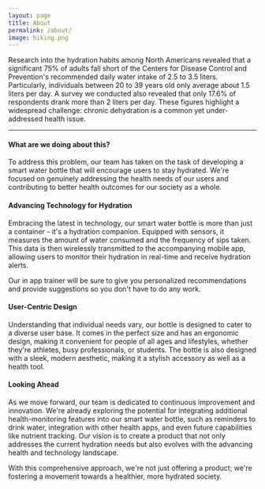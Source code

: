 ```yaml
---
layout: page
title: About
permalink: /about/
image: hiking.png
---
```


Research into the hydration habits among North Americans revealed that a significant 75% of adults fall short of the Centers for Disease Control and Prevention's recommended daily water intake of 2.5 to 3.5 liters. Particularly, individuals between 20 to 39 years old only average about 1.5 liters per day. A survey we conducted also revealed that only 17.6% of respondents drank more than 2 liters per day. These figures highlight a widespread challenge: chronic dehydration is a common yet under-addressed health issue. 


***

#### What are we doing about this?

To address this problem, our team has taken on the task of developing a smart water bottle that will encourage users to stay hydrated. We're focused on genuinely addressing the health needs of our users and contributing to better health outcomes for our society as a whole.


#### Advancing Technology for Hydration
Embracing the latest in technology, our smart water bottle is more than just a container - it's a hydration companion. Equipped with sensors, it measures the amount of water consumed and the frequency of sips taken. This data is then wirelessly transmitted to the accompanying mobile app, allowing users to monitor their hydration in real-time and receive hydration alerts.

Our in app trainer will be sure to give you personalized recommendations and provide suggestions so you don't have to do any work.

#### User-Centric Design
Understanding that individual needs vary, our bottle is designed to cater to a diverse user base. It comes in the perfect size and has an ergonomic design, making it convenient for people of all ages and lifestyles, whether they're athletes, busy professionals, or students. The bottle is also designed with a sleek, modern aesthetic, making it a stylish accessory as well as a health tool.


#### Looking Ahead
As we move forward, our team is dedicated to continuous improvement and innovation. We're already exploring the potential for integrating additional health-monitoring features into our smart water bottle, such as reminders to drink water, integration with other health apps, and even future capabilities like nutrient tracking. Our vision is to create a product that not only addresses the current hydration needs but also evolves with the advancing health and technology landscape.

With this comprehensive approach, we're not just offering a product; we're fostering a movement towards a healthier, more hydrated society.